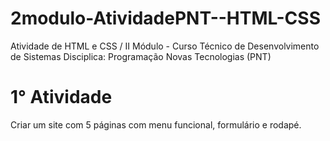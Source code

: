 # 2modulo-AtividadePNT--HTML-CSS
Atividade de HTML e CSS / II Módulo - Curso Técnico de Desenvolvimento de Sistemas
Disciplica: Programação Novas Tecnologias (PNT)

# 1° Atividade 
Criar um site com 5 páginas com menu funcional, formulário e rodapé.

